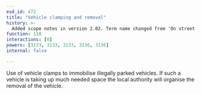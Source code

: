 ```yaml
---
esd_id: 472
title: "Vehicle clamping and removal"
history: >-
  Added scope notes in version 2.02. Term name changed from 'On street parking enforcement - wheel clamps - car removal' to 'Roads - street parking - clamping and removal' in version 3.00. name changed to 'Vehicle clamping and removal' in version 4.00.
function: 110
interactions: [8]
powers: [3133, 3133, 3133, 3136, 3136]
internal: false

---
```


Use of vehicle clamps to immobilise illegally parked vehicles. If such a vehicle is taking up much needed space the local authority will organise the removal of the vehicle.

